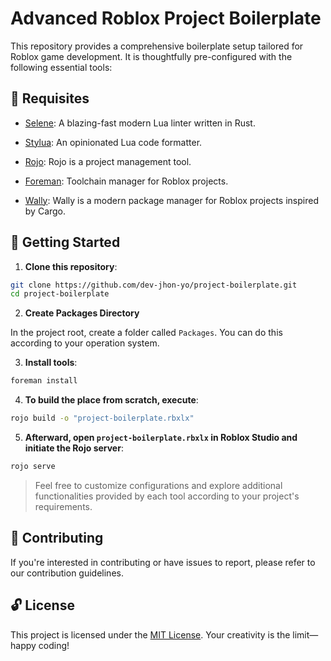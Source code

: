 # Advanced Roblox Project Boilerplate

This repository provides a comprehensive boilerplate setup tailored for Roblox game development. It is thoughtfully pre-configured with the following essential tools:

## 📕 Requisites

- [Selene](https://github.com/Kampfkarren/selene): A blazing-fast modern Lua linter written in Rust.

- [Stylua](https://github.com/JohnnyMorganz/StyLua): An opinionated Lua code formatter.

- [Rojo](https://github.com/rojo-rbx/rojo): Rojo is a project management tool.

- [Foreman](https://github.com/Roblox/foreman): Toolchain manager for Roblox projects.

- [Wally](https://github.com/UpliftGames/wally): Wally is a modern package manager for Roblox projects inspired by Cargo.

## 🚀 Getting Started

1. **Clone this repository**:

```bash
git clone https://github.com/dev-jhon-yo/project-boilerplate.git
cd project-boilerplate
```

2. **Create Packages Directory**

In the project root, create a folder called `Packages`. You can do this according to your operation system.

3. **Install tools**:

```bash
foreman install
```

4. **To build the place from scratch, execute**:

```bash
rojo build -o "project-boilerplate.rbxlx"
```

5. **Afterward, open `project-boilerplate.rbxlx` in Roblox Studio and initiate the Rojo server**:

```bash
rojo serve
```

> Feel free to customize configurations and explore additional functionalities provided by each tool according to your project's requirements.

## 🤝 Contributing

If you're interested in contributing or have issues to report, please refer to our contribution guidelines.

## 🔓 License

This project is licensed under the [MIT License](https://mit-license.org). Your creativity is the limit—happy coding!
